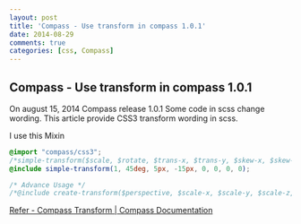 ```yaml
---
layout: post
title: 'Compass - Use transform in compass 1.0.1'
date: 2014-08-29
comments: true
categories: [css, Compass]
---
```

## Compass - Use transform in compass 1.0.1

On august 15, 2014
Compass release 1.0.1
Some code in scss change wording.
This article provide CSS3 transform wording in scss.

I use this Mixin

```scss
@import "compass/css3";
/*simple-transform($scale, $rotate, $trans-x, $trans-y, $skew-x, $skew-y, $origin-x, $origin-y)*/
@include simple-transform(1, 45deg, 5px, -15px, 0, 0, 0, 0);

/* Advance Usage */
/*@include create-transform($perspective, $scale-x, $scale-y, $scale-z, $rotate-x, $rotate-y, $rotate-z, $rotate3d, $trans-x, $trans-y, $trans-z, $skew-x, $skew-y, $origin-x, $origin-y, $origin-z, $only3d);*/
```

[Refer - Compass Transform | Compass Documentation](http://compass-style.org/reference/compass/css3/transform/#mixin-simple-transform)
